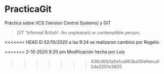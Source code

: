 # PracticaGit

Práctica sobre VCS [Version Control Systems] y GIT 
> GIT 'Informal British':  An unpleasant or contemptible person.

<<<<<<< HEAD
El 02/10/2020 a las 9:24 se realizaron cambios por Rogelio

=======
2-10-2020 9:20 pm Modificación hecha por Luis
>>>>>>> 438c80b1a5e1ca963bd30efeeca104e2001e3805
